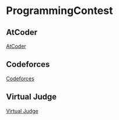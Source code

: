 # ProgrammingContest

## AtCoder
[AtCoder](https://atcoder.jp/home)

## Codeforces
[Codeforces](https://mirror.codeforces.com/)

## Virtual Judge
[Virtual Judge](https://vjudge.net/)

